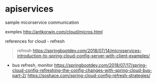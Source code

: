 # apiservices
sample micorservice communication

exmples
http://antkorwin.com/cloud/micros.html


 references for cloud - refresh

> refresh
https://springbootdev.com/2018/07/14/microservices-introduction-to-spring-cloud-config-server-with-client-examples/

- bus refresh, monitor
https://springbootdev.com/2018/07/17/spring-cloud-config-refreshing-the-config-changes-with-spring-cloud-bus-part-2/
https://soshace.com/spring-cloud-config-refresh-strategies/
